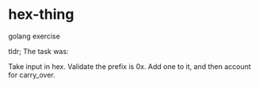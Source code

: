 # hex-thing
golang exercise 

tldr; The task was: 
  
Take input in hex. 
Validate the prefix is 0x.
Add one to it, and then account for carry\_over.


